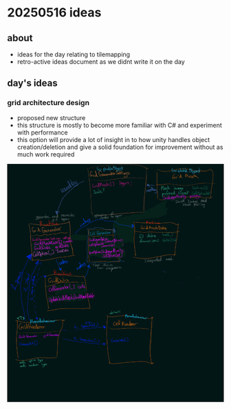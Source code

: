 # 20250516 ideas
## about
* ideas for the day relating to tilemapping
* retro-active ideas document as we didnt write it on the day

## day's ideas

### grid architecture design
* proposed new structure
* this structure is mostly to become more familiar with C# and experiment with performance
* this option will provide a lot of insight in to how unity handles object creation/deletion and give a solid foundation for improvement without as much work required

[![image](/docs/notes/20250516_gridArchitectureDesignV4.png)](/docs/notes/20250516_gridArchitectureDesignV4.png)